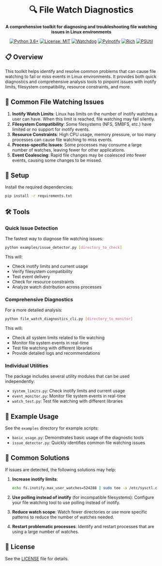 <div align="center">

# 🔍 File Watch Diagnostics

**A comprehensive toolkit for diagnosing and troubleshooting file watching issues in Linux environments**

[![Python 3.6+](https://img.shields.io/badge/python-3.6+-blue.svg)](https://www.python.org/downloads/)
[![License: MIT](https://img.shields.io/badge/License-MIT-yellow.svg)](https://opensource.org/licenses/MIT)
[![Watchdog](https://img.shields.io/badge/watchdog-3.0.0-green.svg)](https://pypi.org/project/watchdog/)
[![PyInotify](https://img.shields.io/badge/pyinotify-0.9.6-green.svg)](https://pypi.org/project/pyinotify/)
[![Rich](https://img.shields.io/badge/rich-13.4.2-purple.svg)](https://pypi.org/project/rich/)
[![PSUtil](https://img.shields.io/badge/psutil-5.9.5-orange.svg)](https://pypi.org/project/psutil/)

</div>

## 📋 Overview

This toolkit helps identify and resolve common problems that can cause file watching to fail or miss events in Linux environments. It provides both quick diagnostics and comprehensive analysis tools to pinpoint issues with inotify limits, filesystem compatibility, resource constraints, and more.

## 🔎 Common File Watching Issues

1. **Inotify Watch Limits**: Linux has limits on the number of inotify watches a user can have. When this limit is reached, file watching may fail silently.
2. **Filesystem Compatibility**: Some filesystems (NFS, SMBFS, etc.) have limited or no support for inotify events.
3. **Resource Constraints**: High CPU usage, memory pressure, or too many processes can cause file watching to miss events.
4. **Process-specific Issues**: Some processes may consume a large number of watches, leaving fewer for other applications.
5. **Event Coalescing**: Rapid file changes may be coalesced into fewer events, causing some changes to be missed.

## 🚀 Setup

Install the required dependencies:

```bash
pip install -r requirements.txt
```

## 🛠️ Tools

### Quick Issue Detection

The fastest way to diagnose file watching issues:

```bash
python examples/issue_detector.py [directory_to_check]
```

This will:
- Check inotify limits and current usage
- Verify filesystem compatibility
- Test event delivery
- Check for resource constraints
- Analyze watch distribution across processes

### Comprehensive Diagnostics

For a more detailed analysis:

```bash
python file_watch_diagnostics_cli.py [directory_to_monitor]
```

This will:
- Check all system limits related to file watching
- Monitor file system events in real-time
- Test file watching with different libraries
- Provide detailed logs and recommendations

### Individual Utilities

The package includes several utility modules that can be used independently:

- `system_limits.py`: Check inotify limits and current usage
- `event_monitor.py`: Monitor file system events in real-time
- `watch_test.py`: Test file watching with different libraries

## 📝 Example Usage

See the `examples` directory for example scripts:

- `basic_usage.py`: Demonstrates basic usage of the diagnostic tools
- `issue_detector.py`: Quickly identifies common file watching issues

## 🔧 Common Solutions

If issues are detected, the following solutions may help:

1. **Increase inotify limits**:
   ```bash
   echo fs.inotify.max_user_watches=524288 | sudo tee -a /etc/sysctl.conf && sudo sysctl -p
   ```

2. **Use polling instead of inotify** (for incompatible filesystems):
   Configure your file watching tool to use polling instead of inotify.

3. **Reduce watch scope**:
   Watch fewer directories or use more specific patterns to reduce the number of watches needed.

4. **Restart problematic processes**:
   Identify and restart processes that are using a large number of watches.

## 📄 License

See the [LICENSE](LICENSE) file for details.
